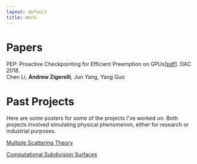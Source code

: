 ```yaml
---
layout: default
title: Work
---
```

# Papers
PEP: Proactive Checkpointing for Efficient Preemption on GPUs\[[pdf](../papers/pep-p.pdf)\]. DAC 2018.<br />
Chen Li, **Andrew Zigerelli**, Jun Yang, Yang Guo

# Past Projects

Here are some posters for some of the projects I've worked on. Both projects
involved simulating physical phenomenon, either for research or industrial
purposes.

<a href="mst.pdf">Multiple Scattering Theory</a>

<a href="sub_bio.pdf">Computational Subdivision Surfaces</a>
